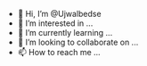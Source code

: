 - 👋 Hi, I’m @Ujwalbedse
- 👀 I’m interested in ...
- 🌱 I’m currently learning ...
- 💞️ I’m looking to collaborate on ...
- 📫 How to reach me ...

<!---
Ujwalbedse/Ujwalbedse is a ✨ special ✨ repository because its `README.md` (this file) appears on your GitHub profile.
You can click the Preview link to take a look at your changes.
--->
